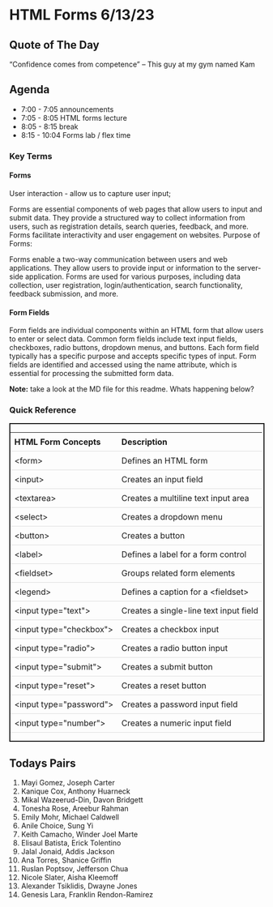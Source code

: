 # HTML Forms  6/13/23

## Quote of The Day
“Confidence comes from competence”
    – This guy at my gym named Kam

## Agenda
* 7:00 - 7:05 announcements
* 7:05 - 8:05 HTML forms lecture
* 8:05 - 8:15 break
* 8:15 - 10:04 Forms lab / flex time
 
### Key Terms
 
#### Forms

  User interaction - allow us to capture user input;

  Forms are essential components of web pages that allow users to input and submit data.
  They provide a structured way to collect information from users, such as registration details, search queries, feedback, and more.
  Forms facilitate interactivity and user engagement on websites.
  Purpose of Forms:

  Forms enable a two-way communication between users and web applications.
  They allow users to provide input or information to the server-side application.
  Forms are used for various purposes, including data collection, user registration, login/authentication, search functionality, feedback submission, and more.

#### Form Fields

  Form fields are individual components within an HTML form that allow users to enter or select data.
  Common form fields include text input fields, checkboxes, radio buttons, dropdown menus, and buttons.
  Each form field typically has a specific purpose and accepts specific types of input.
  Form fields are identified and accessed using the name attribute, which is essential for processing the submitted form data.

**Note:** take a look at the MD file for this readme.  Whats happening below?
<style>
  .flex-table {
        display: flex;
    border: 2px solid;
  }

  .flex-table table {
      width: 100%;
  }

  .flex-table th,
  .flex-table td {
      padding: 8px;
    text-align: left;
    border-bottom: 1px solid #ddd;
  }
</style>
### Quick Reference
<div class='flex-table'>
  <table>
    <thead>
      <tr>
        <th>HTML Form Concepts</th>
        <th>Description</th>
      </tr>
    </thead>
    <tbody>
      <tr>
        <td>&lt;form&gt;</td>
        <td>Defines an HTML form</td>
      </tr>
      <tr>
        <td>&lt;input&gt;</td>
        <td>Creates an input field</td>
      </tr>
      <tr>
        <td>&lt;textarea&gt;</td>
        <td>Creates a multiline text input area</td>
      </tr>
      <tr>
        <td>&lt;select&gt;</td>
        <td>Creates a dropdown menu</td>
      </tr>
      <tr>
        <td>&lt;button&gt;</td>
        <td>Creates a button</td>
      </tr>
      <tr>
        <td>&lt;label&gt;</td>
        <td>Defines a label for a form control</td>
      </tr>
      <tr>
        <td>&lt;fieldset&gt;</td>
        <td>Groups related form elements</td>
      </tr>
      <tr>
        <td>&lt;legend&gt;</td>
        <td>Defines a caption for a &lt;fieldset&gt;</td>
      </tr>
      <tr>
        <td>&lt;input type="text"&gt;</td>
        <td>Creates a single-line text input field</td>
      </tr>
      <tr>
        <td>&lt;input type="checkbox"&gt;</td>
        <td>Creates a checkbox input</td>
      </tr>
      <tr>
        <td>&lt;input type="radio"&gt;</td>
        <td>Creates a radio button input</td>
      </tr>
      <tr>
        <td>&lt;input type="submit"&gt;</td>
        <td>Creates a submit button</td>
      </tr>
      <tr>
        <td>&lt;input type="reset"&gt;</td>
        <td>Creates a reset button</td>
      </tr>
      <tr>
        <td>&lt;input type="password"&gt;</td>
        <td>Creates a password input field</td>
      </tr>
      <tr>
        <td>&lt;input type="number"&gt;</td>
        <td>Creates a numeric input field</td>
      </tr>
    </tbody>
  </table>
</div>

## Todays Pairs
1. Mayi Gomez, Joseph Carter
2. Kanique Cox, Anthony Huarneck
3. Mikal Wazeerud-Din, Davon Bridgett
4. Tonesha Rose, Areebur Rahman
5. Emily Mohr, Michael Caldwell
6. Anile Choice, Sung Yi
7. Keith Camacho, Winder Joel Marte
8. Elisaul Batista, Erick Tolentino
9. Jalal Jonaid, Addis Jackson
10. Ana Torres, Shanice Griffin
11. Ruslan Poptsov, Jefferson Chua
12. Nicole Slater, Aisha Kleemoff
13. Alexander Tsiklidis, Dwayne Jones
14. Genesis Lara, Franklin Rendon-Ramirez


